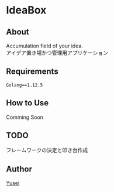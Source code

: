 # IdeaBox
## About
Accumulation field of your idea.  
アイデア置き場かつ管理用アプリケーション

## Requirements
```
Golang==1.12.5
```

## How to Use
Comming Soon

## TODO
フレームワークの決定と叩き台作成

## Author
[Yusei](https://github.com/index30)